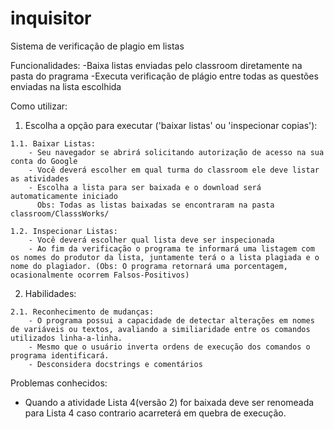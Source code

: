 # inquisitor

Sistema de verificação de plagio em listas

Funcionalidades:
  -Baixa listas enviadas pelo classroom diretamente na pasta do pragrama
  -Executa verificação de plágio entre todas as questões enviadas na lista escolhida
  
Como utilizar:
  1. Escolha a opção para executar ('baixar listas' ou  'inspecionar copias'):
  
    1.1. Baixar Listas:
        - Seu navegador se abrirá solicitando autorização de acesso na sua conta do Google
        - Você deverá escolher em qual turma do classroom ele deve listar as atividades
        - Escolha a lista para ser baixada e o download será automaticamente iniciado
          Obs: Todas as listas baixadas se encontraram na pasta classroom/ClasssWorks/
    
    1.2. Inspecionar Listas:
        - Você deverá escolher qual lista deve ser inspecionada
        - Ao fim da verificação o programa te informará uma listagem com os nomes do produtor da lista, juntamente terá o a lista plagiada e o nome do plagiador. (Obs: O programa retornará uma porcentagem, ocasionalmente ocorrem Falsos-Positivos)
        
  2. Habilidades:
  
    2.1. Reconhecimento de mudanças:
        - O programa possui a capacidade de detectar alterações em nomes de variáveis ou textos, avaliando a similiaridade entre os comandos utilizados linha-a-linha.
        - Mesmo que o usuário inverta ordens de execução dos comandos o programa identificará.
        - Desconsidera docstrings e comentários
        
Problemas conhecidos:
 - Quando a atividade Lista 4(versão 2) for baixada deve ser renomeada para Lista 4 caso contrario acarreterá em quebra de execução.
